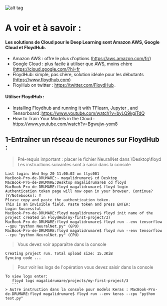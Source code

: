 ![alt tag](https://img.betapage.co/images/68693321-68693375.png)

# A voir et à savoir : 

#### Les solutions de Cloud pour le Deep Learning sont Amazon AWS, Google Cloud et FloydHub. 
* Amazon AWS : offre le plus d'options (https://aws.amazon.com/fr/)
* Google Cloud : plus facile à utiliser que AWS, moins chère (https://cloud.google.com/?hl=fr
* FloydHub: simple, pas chère, solution idéale pour les débutants (https://www.floydhub.com)
* FloyHub on twitter : https://twitter.com/FloydHub_


#### Utiliser FloydHub : 
* Installing Floydhub and running it with TFlearn, Jupyter , and Tensorboard :https://www.youtube.com/watch?v=byLQ9kgjTdQ
* How to Train Your Models in the Cloud : https://www.youtube.com/watch?v=Bgwujw-yom8


## 1-Entraîner un réseau de neurones sur FloydHub : 
> Pré-requis important : placer le fichier NeuralNet dans \Desktop\floyd
> Les instructions suivantes sont à saisir dans la console 
```
Last login: Wed Sep 20 11:00:02 on ttys001
MacBook-Pro-de-DRUMARE:~ magalidrumare$ cd Desktop
MacBook-Pro-de-DRUMARE:Desktop magalidrumare$ cd floyd
MacBook-Pro-de-DRUMARE:floyd magalidrumare$ floyd login
Authentication token page will now open in your browser. Continue? [Y/Notebookn]: Y
Please copy and paste the authentication token.
This is an invisible field. Paste token and press ENTER: 
Login Successful
MacBook-Pro-de-DRUMARE:floyd magalidrumare$ floyd init name of the project created in FloydHub(my-first-project/3)
MacBook-Pro-de-DRUMARE:floyd magalidrumare$ floyd run --env tensorflow --gpu "python NeuralNet.py" (GPU)
MacBook-Pro-de-DRUMARE:floyd magalidrumare$ floyd run --env tensorflow --cpu "python NeuralNet.py" (CPU) 
```
> Vous devez voir apparaître dans la console 
```
Creating project run. Total upload size: 15.3KiB
Syncing code ...
```
> Pour voir les logs de l'opération vous devez saisir dans la console 
```
To view logs enter:
   floyd logs magalidrumare/projects/my-first-project/3
   ```
> Autre instruction dans la console pour models Keras : MacBook-Pro-de-DRUMARE:floyd magalidrumare$ floyd run --env keras --cpu "python test.py" 



